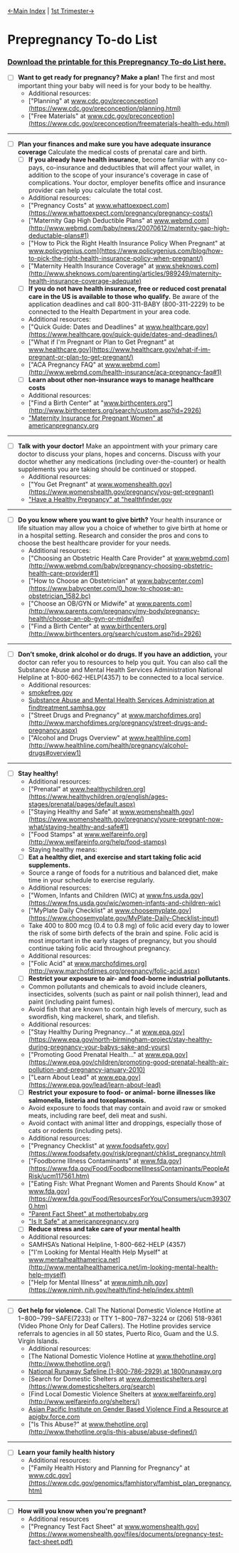 
[←Main Index](/To-doLists.md)  |  [1st Trimester→](/1stTrimester-ToDo.md)

# Prepregnancy To-do List
### [Download the printable for this Prepregnancy To-do List here.](/downloads/ToDoList-1-Prepregnancy.pdf)

- [ ] **Want to get ready for pregnancy? Make a plan!** 
The first and most important thing your baby will need is for your body to be healthy.  
    - Additional resources:  
    - ["Planning" at www.cdc.gov/preconception](https://www.cdc.gov/preconception/planning.html)  
    - ["Free Materials" at www.cdc.gov/preconception](https://www.cdc.gov/preconception/freematerials-health-edu.html)  
---    
- [ ] **Plan your finances and make sure you have adequate insurance coverage** Calculate the medical costs of prenatal care and birth.  
    - [ ] **If you already have health insurance**, become familiar with any co-pays, co-insurance and deductibles that will affect your wallet, in addition to the scope of your insurance's coverage in case of complications. Your doctor, employer benefits office and insurance provider can help you calculate the total cost.  
    - Additional resources:  
    - ["Pregnancy Costs" at www.whattoexpect.com](https://www.whattoexpect.com/pregnancy/pregnancy-costs/)  
    - ["Maternity Gap High Deductible Plans" at www.webmd.com](http://www.webmd.com/baby/news/20070612/maternity-gap-high-deductable-plans#1)  
    - ["How to Pick the Right Health Insurance Policy When Pregnant" at www.policygenius.com](https://www.policygenius.com/blog/how-to-pick-the-right-health-insurance-policy-when-pregnant/)  
    - ["Maternity Health Insurance Coverage" at www.sheknows.com](http://www.sheknows.com/parenting/articles/989249/maternity-health-insurance-coverage-adequate)  
    - [ ] **If you do not have health insurance, free or reduced cost prenatal care in the US is available to those who qualify.** Be aware of the application deadlines and call 800-311-BABY (800-311-2229) to be connected to the Health Department in your area code.  
    - Additional resources:  
    - ["Quick Guide: Dates and Deadlines" at www.healthcare.gov](https://www.healthcare.gov/quick-guide/dates-and-deadlines/)  
    - ["What if I'm Pregnant or Plan to Get Pregnant" at www.healthcare.gov](https://www.healthcare.gov/what-if-im-pregnant-or-plan-to-get-pregnant/)  
    - ["ACA Pregnancy FAQ" at www.webmd.com](http://www.webmd.com/health-insurance/aca-pregnancy-faq#1)  
    - [ ] **Learn about other non-insurance ways to manage healthcare costs**  
    - Additional resources:  
    - ["Find a Birth Center" at "www.birthcenters.org"](http://www.birthcenters.org/search/custom.asp?id=2926)  
    - ["Maternity Insurance for Pregnant Women" at americanpregnancy.org](http://americanpregnancy.org/planning/maternity-insurance-for-pregnant-women/)  
---     
- [ ] **Talk with your doctor!** Make an appointment with your primary care doctor to discuss your plans, hopes and concerns. Discuss with your doctor whether any medications (including over-the-counter) or health supplements you are taking should be continued or stopped.
    - Additional resources:
    - ["You Get Pregnant" at www.womenshealth.gov](https://www.womenshealth.gov/pregnancy/you-get-pregnant)
    - ["Have a Healthy Pregnancy" at "healthfinder.gov](https://healthfinder.gov/HealthTopics/Dispatch.aspx?q1=pregnancy&q2=doctor-and-midwife-visits&q3=have-a-healthy-pregnancy)
---     
- [ ] **Do you know where you want to give birth?** Your health insurance or life situation may allow you a choice of whether to give birth at home or in a hospital setting. Research and consider the pros and cons to choose the best healthcare provider for your needs.
    - Additional resources:
    - ["Choosing an Obstetric Health Care Provider" at www.webmd.com](http://www.webmd.com/baby/pregnancy-choosing-obstetric-health-care-provider#1)
    - ["How to Choose an Obstetrician" at www.babycenter.com](https://www.babycenter.com/0_how-to-choose-an-obstetrician_1582.bc)
    - ["Choose an OB/GYN or Midwife" at www.parents.com](http://www.parents.com/pregnancy/my-body/pregnancy-health/choose-an-ob-gyn-or-midwife/)
    - ["Find a Birth Center" at www.birthcenters.org](http://www.birthcenters.org/search/custom.asp?id=2926)
---     
- [ ] **Don’t smoke, drink alcohol or do drugs. If you have an addiction,** your doctor can refer you to resources to help you quit. You can also call the Substance Abuse and Mental Health Services Administration National Helpline at 1-800-662-HELP(4357) to be connected to a local service.
    - Additional resources:
    - [smokefree.gov](https://smokefree.gov)
    - [Substance Abuse and Mental Health Services Administration at findtreatment.samhsa.gov](https://findtreatment.samhsa.gov/)
    - ["Street Drugs and Pregnancy" at www.marchofdimes.org](http://www.marchofdimes.org/pregnancy/street-drugs-and-pregnancy.aspx)
    - ["Alcohol and Drugs Overview" at www.healthline.com](http://www.healthline.com/health/pregnancy/alcohol-drugs#overview1)
--- 
- [ ] **Stay healthy!** 
    - Additional resources:
    - ["Prenatal" at www.healthychildren.org](https://www.healthychildren.org/english/ages-stages/prenatal/pages/default.aspx)
    - ["Staying Healthy and Safe" at www.womenshealth.gov](https://www.womenshealth.gov/pregnancy/youre-pregnant-now-what/staying-healthy-and-safe#1) 
    - ["Food Stamps" at www.welfareinfo.org](http://www.welfareinfo.org/help/food-stamps)
    - Staying healthy means:
    - [ ] **Eat a healthy diet, and exercise and start taking folic acid supplements.** 
    - Source a range of foods for a nutritious and balanced diet, make time in your schedule to exercise regularly.
    - Additional resources:
    - ["Women, Infants and Children (WIC) at www.fns.usda.gov](https://www.fns.usda.gov/wic/women-infants-and-children-wic)
    - ["MyPlate Daily Checklist" at www.choosemyplate.gov](https://www.choosemyplate.gov/MyPlate-Daily-Checklist-input)
    - Take 400 to 800 mcg (0.4 to 0.8 mg) of folic acid every day to lower the risk of some birth defects of the brain and spine. Folic acid is most important in the early stages of pregnancy, but you should continue taking folic acid throughout pregnancy.
    - Additional resources:
    - ["Folic Acid" at www.marchofdimes.org](http://www.marchofdimes.org/pregnancy/folic-acid.aspx)
    - [ ] **Restrict your exposure to air- and food-borne industrial pollutants.** 
    - Common pollutants and chemicals to avoid include cleaners, insecticides, solvents (such as paint or nail polish thinner), lead and paint (including paint fumes). 
    - Avoid fish that are known to contain high levels of mercury, such as swordfish, king mackerel, shark, and tilefish.
    - Additional resources:
    - ["Stay Healthy During Pregnancy..." at www.epa.gov](https://www.epa.gov/north-birmingham-project/stay-healthy-during-pregnancy-your-babys-sake-and-yours)
    - ["Promoting Good Prenatal Health..." at www.epa.gov](https://www.epa.gov/children/promoting-good-prenatal-health-air-pollution-and-pregnancy-january-2010)
    - ["Learn About Lead" at www.epa.gov](https://www.epa.gov/lead/learn-about-lead)
    - [ ] **Restrict your exposure to food- or animal- borne illnesses like salmonella, listeria and toxoplasmosis.** 
    - Avoid exposure to foods that may contain and avoid raw or smoked meats, including rare beef, deli meat and sushi. 
    - Avoid contact with animal litter and droppings, especially those of cats or rodents (including pets).
    - Additional resources:
    - ["Pregnancy Checklist" at www.foodsafety.gov](https://www.foodsafety.gov/risk/pregnant/chklist_pregnancy.html)
    - ["Foodborne Illness Contaminants" at www.fda.gov](https://www.fda.gov/Food/FoodborneIllnessContaminants/PeopleAtRisk/ucm117561.htm)
    - ["Eating Fish: What Pregnant Women and Parents Should Know" at www.fda.gov](https://www.fda.gov/Food/ResourcesForYou/Consumers/ucm393070.htm)
    - ["Parent Fact Sheet" at mothertobaby.org](http://mothertobaby.org/fact-sheets-parent/)
    - ["Is It Safe" at americanpregnancy.org](http://americanpregnancy.org/is-it-safe/)
    - [ ] **Reduce stress and take care of your mental health**
    - Additional resources:
    - SAMHSA’s National Helpline, 1-800-662-HELP (4357)
    - ["I'm Looking for Mental Health Help Myself" at www.mentalhealthamerica.net](http://www.mentalhealthamerica.net/im-looking-mental-health-help-myself)
    - ["Help for Mental Illness" at www.nimh.nih.gov](https://www.nimh.nih.gov/health/find-help/index.shtml)
---     
- [ ] **Get help for violence.** Call The National Domestic Violence Hotline at 1−800−799−SAFE(7233) or TTY 1−800−787−3224 or (206) 518-9361 (Video Phone Only for Deaf Callers). The Hotline provides service referrals to agencies in all 50 states, Puerto Rico, Guam and the U.S. Virgin Islands. 
    - Additional resources:
    - [The National Domestic Violence Hotline at www.thehotline.org](http://www.thehotline.org/)
    - [National Runaway Safeline (1-800-786-2929) at 1800runaway.org](https://www.1800runaway.org/)
    - [Search for Domestic Shelters at www.domesticshelters.org](https://www.domesticshelters.org/search)
    - [Find Local Domestic Violence Shelters at www.welfareinfo.org](http://www.welfareinfo.org/shelters/)   
    - [Asian Pacific Institute on Gender Based Violence Find a Resource at apigbv.force.com ](http://apigbv.force.com/)
    - ["Is This Abuse?" at www.thehotline.org](http://www.thehotline.org/is-this-abuse/abuse-defined/)
---     
- [ ] **Learn your family health history**
    - Additional resources:
    - ["Family Health History and Planning for Pregnancy" at www.cdc.gov](https://www.cdc.gov/genomics/famhistory/famhist_plan_pregnancy.htm)
---     
- [ ] **How will you know when you're pregnant?**
    - Additional resources
    - ["Pregnancy Test Fact Sheet" at www.womenshealth.gov](https://www.womenshealth.gov/files/documents/pregnancy-test-fact-sheet.pdf)


